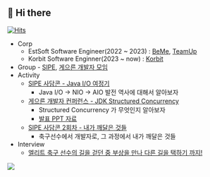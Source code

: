 
## 👋 Hi there    
[![Hits](https://hits.seeyoufarm.com/api/count/incr/badge.svg?url=https%3A%2F%2Fgithub.com%2Fgjbae1212%2Fhit-counter&count_bg=%233D89C8&title_bg=%23D5D0D0&icon=java.svg&icon_color=%2338469C&title=hits&edge_flat=false)](https://hits.seeyoufarm.com) 
 
* Corp
    * EstSoft Software Engineer(2022 ~ 2023) : [BeMe](https://kbeme.ai/), [TeamUp](https://tmup.com/)
    * Korbit Software Enginner(2023 ~ now) : [Korbit](https://lightning.korbit.co.kr)
* Group - [SIPE](https://github.com/sipe-team), [게으른 개발자 모임](https://github.com/lazyconf-dev)  
* Activity
    * [SIPE 사담콘 - Java I/O 여정기](https://festa.io/events/4230)
      * Java I/O -> NIO -> AIO 발전 역사에 대해서 알아보자
    * [게으른 개발자 컨퍼런스 - JDK Structured Concurrency](https://festa.io/events/4588)
      * Structured Concurrency 가 무엇인지 알아보자   
      * [발표 PPT 자료](https://github.com/lazyconf-dev/2024-lazydevconf/blob/main/presentation/lazydev_%EB%9E%9C%EB%94%A9_%EC%84%B8%EC%85%985_JDK%20Structured%20Concurrency.pdf) 
    * [SIPE 사담콘 2회차 - 내가 깨달은 것들](https://festa.io/events/5084)
      * 축구선수에서 개발자로, 그 과정에서 내가 깨달은 것들  
* Interview
    * [엘리트 축구 선수의 길을 걷던 중 부상을 만나 다른 길을 택하기 까지!](https://blog.naver.com/discoveryj/221653909348)
   
![](https://github-profile-trophy.vercel.app/?username=kwj1270&theme=flat&no-frame=true&margin-w=30)
